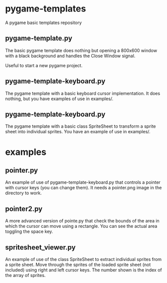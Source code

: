pygame-templates
================

A pygame basic templates repository

pygame-template.py
------------------

The basic pygame template does nothing but opening a 800x600 window with
a black background and handles the Close Window signal.
    
Useful to start a new pygame project.


pygame-template-keyboard.py
---------------------------

The pygame template with a basic keyboard cursor implementation.
It does nothing, but you have examples of use in examples/.

pygame-template-keyboard.py
---------------------------

The pygame template with a basic class SpriteSheet to transform a
sprite sheet into individual sprites. You have an example of use
in examples/.

examples
========


pointer.py
----------

An example of use of pygame-template-keyboard.py that controls a pointer
with cursor keys (you can change them). It needs a pointer.png image in
the directory to work.


pointer2.py
-----------

A more advanced version of pointe.py that check the bounds of the area
in which the cursor can move using a rectangle. You can see the actual
area toggling the space key.


spritesheet\_viewer.py
----------------------

An example of use of the class SpriteSheet to extract individual sprites
from a sprite sheet. Move through the sprites of the loaded sprite sheet
(not included) using right and left cursor keys. The number shown is the
index of the array of sprites.


